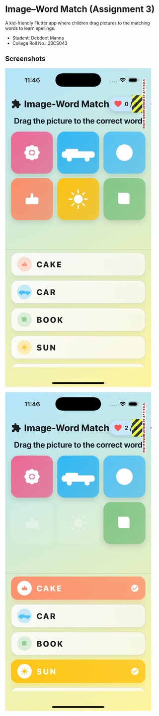 # Image–Word Match (Assignment 3)

A kid-friendly Flutter app where children drag pictures to the matching words to learn spellings.

- Student: Debdoot Manna
- College Roll No.: 23CS043

## Screenshots

![Screenshot 1](public/images/Simulator%20Screenshot%20-%20iPhone%2016%20Pro%20-%202025-08-10%20at%2011.46.13.png)

![Screenshot 2](public/images/Simulator%20Screenshot%20-%20iPhone%2016%20Pro%20-%202025-08-10%20at%2011.46.47.png)
